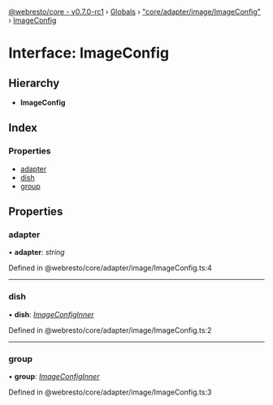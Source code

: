 [@webresto/core - v0.7.0-rc1](../README.md) › [Globals](../globals.md) › ["core/adapter/image/ImageConfig"](../modules/_core_adapter_image_imageconfig_.md) › [ImageConfig](_core_adapter_image_imageconfig_.imageconfig.md)

# Interface: ImageConfig

## Hierarchy

* **ImageConfig**

## Index

### Properties

* [adapter](_core_adapter_image_imageconfig_.imageconfig.md#adapter)
* [dish](_core_adapter_image_imageconfig_.imageconfig.md#dish)
* [group](_core_adapter_image_imageconfig_.imageconfig.md#group)

## Properties

###  adapter

• **adapter**: *string*

Defined in @webresto/core/adapter/image/ImageConfig.ts:4

___

###  dish

• **dish**: *[ImageConfigInner](_core_adapter_image_imageconfig_.imageconfiginner.md)*

Defined in @webresto/core/adapter/image/ImageConfig.ts:2

___

###  group

• **group**: *[ImageConfigInner](_core_adapter_image_imageconfig_.imageconfiginner.md)*

Defined in @webresto/core/adapter/image/ImageConfig.ts:3
